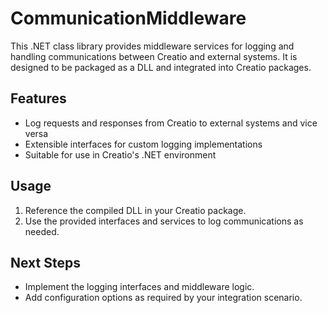 # CommunicationMiddleware

This .NET class library provides middleware services for logging and handling communications between Creatio and external systems. It is designed to be packaged as a DLL and integrated into Creatio packages.

## Features
- Log requests and responses from Creatio to external systems and vice versa
- Extensible interfaces for custom logging implementations
- Suitable for use in Creatio's .NET environment

## Usage
1. Reference the compiled DLL in your Creatio package.
2. Use the provided interfaces and services to log communications as needed.

## Next Steps
- Implement the logging interfaces and middleware logic.
- Add configuration options as required by your integration scenario.
